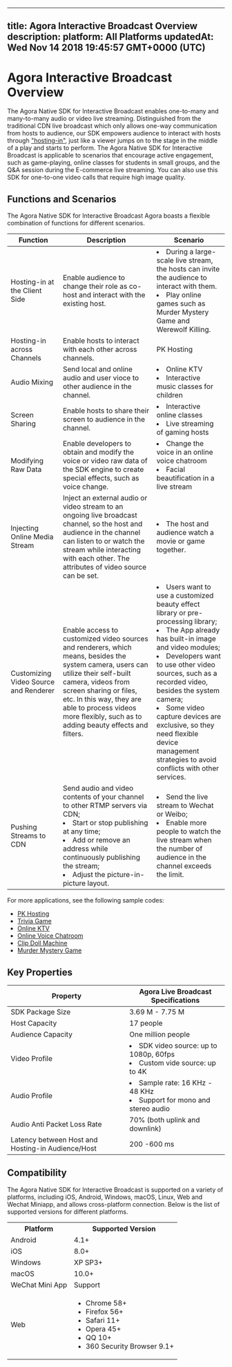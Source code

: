 
---
title: Agora Interactive Broadcast Overview
description: 
platform: All Platforms
updatedAt: Wed Nov 14 2018 19:45:57 GMT+0000 (UTC)
---
# Agora Interactive Broadcast Overview
The Agora Native SDK for Interactive Broadcast enables one-to-many and many-to-many audio or video live streaming. Distinguished from the traditional CDN live broadcast which only allows one-way communication from hosts to audience, our SDK empowers audience to interact with hosts through ["hosting-in"](https://docs.agora.io/en/Agora%20Platform/terms?platform=All%20Platforms#hosting-in), just like a viewer jumps on to the stage in the middle of a play and starts to perform. The Agora Native SDK for Interactive Broadcast is applicable to scenarios that encourage active engagement, such as game-playing, online classes for students in small groups, and the Q&A session during the E-commerce live streaming. You can also use this SDK for one-to-one video calls that require high image quality.

## Functions and Scenarios

The Agora Native SDK for Interactive Broadcast Agora boasts a flexible combination of functions for different scenarios.

| Function                              | Description                                                  | Scenario                                                     |
| ------------------------------------- | ------------------------------------------------------------ | ------------------------------------------------------------ |
| Hosting-in at the Client Side         | Enable audience to change their role as co-host and interact with the existing host. | <li>During a large-scale live stream, the hosts can invite the audience to interact with them. <li>Play online games such as Murder Mystery Game and Werewolf Killing. |
| Hosting-in across Channels            | Enable hosts to interact with each other across channels.    | PK Hosting                                                   |
| Audio Mixing                          | Send local and online audio and user vioce to other audience in the channel. | <li>Online KTV <li>Interactive music classes for children    |
| Screen Sharing                        | Enable hosts to share their screen to audience in the channel. | <li>Interactive online classes<li>Live streaming of gaming hosts |
| Modifying Raw Data                    | Enable developers to obtain and modify the voice or video raw data of the SDK engine to create special effects, such as voice change. | <li>Change the voice in an online voice chatroom<li>Facial beautification in a live stream |
| Injecting Online Media Stream         | Inject an external audio or video stream to an ongoing live broadcast channel, so the host and audience in the channel can listen to or watch the stream while interacting with each other. The attributes of video source can be set. | <li>The host and audience watch a movie or game together.    |
| Customizing Video Source and Renderer | Enable access to customized video sources and renderers, which means, besides the system camera, users can utilize their self-built camera, videos from screen sharing or files, etc. In this way, they are able to process videos more flexibly, such as to adding beauty effects and filters. | <li>Users want to use a customized beauty effect library or pre-processing library;<li>The App already has built-in image and video modules;<li>Developers want to use other video sources, such as a recorded video, besides the system camera;<li>Some video capture devices are exclusive, so they need flexible device management strategies to avoid conflicts with other services. |
| Pushing Streams to CDN                | Send audio and video contents of your channel to other RTMP servers via CDN;<li>Start or stop publishing at any time;<li>Add or remove an address while continuously publishing the stream; <li>Adjust the picture-in-picture layout. | <li>Send the live stream to Wechat or Weibo;<li>Enable more people to watch the live stream when the number of audience in the channel exceeds the limit. |

For more applications, see the following sample codes:

- [PK Hosting](https://github.com/AgoraIO/ARD-Agora-Online-PK/blob/master/README.zh.md)
- [Trivia Game](https://github.com/AgoraIO/HQ)
- [Online KTV](https://github.com/AgoraIO/Agora-Online-KTV/blob/master/README.zh.md)
- [Online Voice Chatroom](https://github.com/AgoraIO-Usecase/Chatroom)
- [Clip Doll Machine](https://github.com/AgoraIO/Wawaji)
- [Murder Mystery Game](https://github.com/AgoraIO-Usecase/Murder-Mystery-Game)

## Key Properties

| Property                                          | Agora Live Broadcast Specifications                          |
| ------------------------------------------------- | ------------------------------------------------------------ |
| SDK Package Size                                  | 3.69 M - 7.75 M                                              |
| Host Capacity                                     | 17 people                                                    |
| Audience Capacity                                 | One million people                                           |
| Video Profile                                     | <li>SDK video source: up to 1080p, 60fps<li>Custom vide source: up to 4K |
| Audio Profile                                     | <li>Sample rate: 16 KHz - 48 KHz<li>Support for mono and stereo audio |
| Audio Anti Packet Loss Rate                       | 70% (both uplink and downlink)                               |
| Latency between Host and Hosting-in Audience/Host | 200 -600 ms                                                  |

## Compatibility

The Agora Native SDK for Interactive Broadcast is supported on a variety of platforms, including iOS, Android, Windows, macOS, Linux, Web and Wechat Miniapp, and allows cross-platform connection. Below is the list of supported versions for different platforms.

<table>
  <tr>
    <th>Platform</th>
    <th>Supported Version</th>
  </tr>
  <tr>
    <td>Android</td>
    <td>4.1+</td>
  </tr>
  <tr>
    <td>iOS</td>
    <td>8.0+</td>
  </tr>
	  <tr>
    <td>Windows</td>
    <td>XP SP3+</td>
  </tr>
  <tr>
    <td>macOS</td>
    <td>10.0+</td>
  </tr>
  <tr>
    <td>WeChat Mini App</td>
    <td>Support</td>
  </tr>
  <tr>
    <td>Web</td>
		<td><ul><li>Chrome 58+</li>
			<li>Firefox 56+</li>
			<li>Safari 11+</li>
			<li>Opera 45+</li>
			<li>QQ 10+</li>
            <li>360 Security Browser 9.1+</li></ul></td>
  </tr>
</table>
